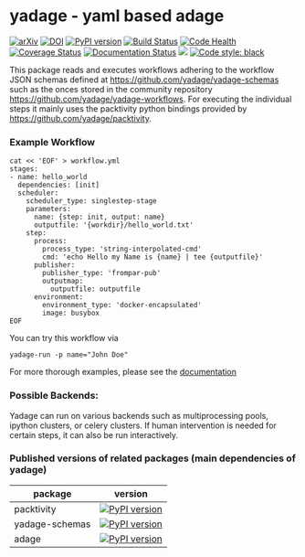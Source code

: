 # yadage - yaml based adage

[![arXiv](https://img.shields.io/badge/arXiv-1706.01878-orange.svg)](https://arxiv.org/abs/1706.01878)
[![DOI](https://zenodo.org/badge/53543066.svg)](https://zenodo.org/badge/latestdoi/53543066)
[![PyPI version](https://badge.fury.io/py/yadage.svg)](https://badge.fury.io/py/yadage)
[![Build Status](https://travis-ci.org/yadage/yadage.svg?branch=master)](https://travis-ci.org/yadage/yadage)
[![Code Health](https://landscape.io/github/yadage/yadage/master/landscape.svg?style=flat)](https://landscape.io/github/yadage/yadage/master)
[![Coverage Status](https://coveralls.io/repos/github/yadage/yadage/badge.svg?branch=master)](https://coveralls.io/github/yadage/yadage?branch=master)
[![Documentation Status](https://readthedocs.org/projects/yadage/badge/?version=latest)](http://yadage.readthedocs.io/en/latest/?badge=latest)
[![](https://images.microbadger.com/badges/version/yadage/yadage.svg)](https://microbadger.com/images/yadage/yadage "Get your own version badge on microbadger.com")
[![Code style: black](https://img.shields.io/badge/code%20style-black-000000.svg)](https://github.com/ambv/black)

This package reads and executes workflows adhering to the workflow JSON schemas defined at https://github.com/yadage/yadage-schemas such as the onces stored in the community repository https://github.com/yadage/yadage-workflows. For executing the individual steps it mainly uses the packtivity python bindings provided by https://github.com/yadage/packtivity.

### Example Workflow

```
cat << 'EOF' > workflow.yml
stages:
- name: hello_world
  dependencies: [init]
  scheduler:
    scheduler_type: singlestep-stage
    parameters:
      name: {step: init, output: name}
      outputfile: '{workdir}/hello_world.txt'
    step:
      process:
        process_type: 'string-interpolated-cmd'
        cmd: 'echo Hello my Name is {name} | tee {outputfile}'
      publisher:
        publisher_type: 'frompar-pub'
        outputmap:
          outputfile: outputfile
      environment:
        environment_type: 'docker-encapsulated'
        image: busybox
EOF
```

You can try this workflow via

```
yadage-run -p name="John Doe"
```

For more thorough examples, please see the [documentation](http://yadage.readthedocs.io/en/latest/)

### Possible Backends:

Yadage can run on various backends such as multiprocessing pools, ipython clusters, or celery clusters. If human intervention is needed for certain steps, it can also be run interactively.

### Published versions of related packages (main dependencies of yadage)

| package | version |
| ------------- |-------------|
| packtivity     | [![PyPI version](https://badge.fury.io/py/packtivity.svg)](https://badge.fury.io/py/packtivity) |
| yadage-schemas    | [![PyPI version](https://badge.fury.io/py/yadage-schemas.svg)](https://badge.fury.io/py/yadage-schemas)      |   
| adage | [![PyPI version](https://badge.fury.io/py/adage.svg)](https://badge.fury.io/py/adage)      |  
